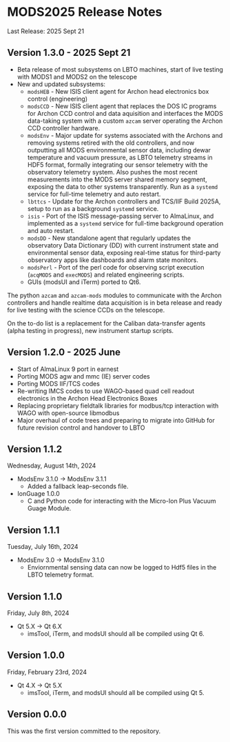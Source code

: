 # MODS2025 Release Notes
Last Release: 2025 Sept 21

## Version 1.3.0 - 2025 Sept 21
 * Beta release of most subsystems on LBTO machines, start of live testing with MODS1 and MODS2 on the telescope
 * New and updated subsystems:
   * `modsHEB` - New ISIS client agent for Archon head electronics box control (engineering)
   * `modsCCD` - New ISIS client agent that replaces the DOS IC programs for Archon CCD control and data aquisition and interfaces the MODS data-taking system with a custom `azcam` server operating the Archon CCD controller hardware.
   * `modsEnv` - Major update for systems associated with the Archons and removing systems retired with the old controllers, and now outputting all MODS environmental sensor data, including dewar temperature and vacuum pressure, as LBTO telemetry streams in HDF5 format, formally integrating our sensor telemetry with the observatory telemetry system. Also pushes the most recent measurements into the MODS server shared memory segment, exposing the data to other systems transparently. Run as a `systemd` service for full-time telemetry and auto restart.
   * `lbttcs` - Update for the Archon controllers and TCS/IIF Build 2025A, setup to run as a background `systemd` service.
   * `isis` - Port of the ISIS message-passing server to AlmaLinux, and implemented as a `systemd` service for full-time background operation and auto restart.
   * `modsDD` - New standalone agent that regularly updates the observatory Data Dictionary (DD) with current instrument state and environmental sensor data, exposing real-time status for third-party observatory apps like dashboards and alarm state monitors.
   * `modsPerl` - Port of the perl code for observing script execution (`acqMODS` and `execMODS`) and related engineering scripts.
   * GUIs (modsUI and iTerm) ported to Qt6.
  
The python `azcam` and `azcam-mods` modules to communicate with the Archon controllers and handle realtime data acquisition is in beta release and ready for live testing with the science CCDs on the telescope.  

On the to-do list is a replacement for the Caliban data-transfer agents (alpha testing in progress), new instrument startup scripts.

## Version 1.2.0 - 2025 June
 * Start of AlmaLinux 9 port in earnest
 * Porting MODS agw and mmc (IE) server codes
 * Porting MODS IIF/TCS codes
 * Re-writing IMCS codes to use WAGO-based quad cell readout electronics in the Archon Head Electronics Boxes
 * Replacing proprietary fieldtalk libraries for modbus/tcp interaction with WAGO with open-source libmodbus
 * Major overhaul of code trees and preparing to migrate into GitHub for future revision control and handover to LBTO

## Version 1.1.2
Wednesday, August 14th, 2024

- ModsEnv 3.1.0 -> ModsEnv 3.1.1
    - Added a fallback leap-seconds file.
- IonGuage 1.0.0
    - C and Python code for interacting with the Micro-Ion Plus Vacuum Guage Module.

## Version 1.1.1
Tuesday, July 16th, 2024

- ModsEnv 3.0 -> ModsEnv 3.1.0
    - Enviornmental sensing data can now be logged to Hdf5 files in the LBTO telemetry format.

## Version 1.1.0
Friday, July 8th, 2024

- Qt 5.X -> Qt 6.X
    - imsTool, iTerm, and modsUI should all be compiled using Qt 6.

## Version 1.0.0
Friday, February 23rd, 2024

- Qt 4.X -> Qt 5.X
    - imsTool, iTerm, and modsUI should all be compiled using Qt 5.

## Version 0.0.0
This was the first version committed to the repository.
